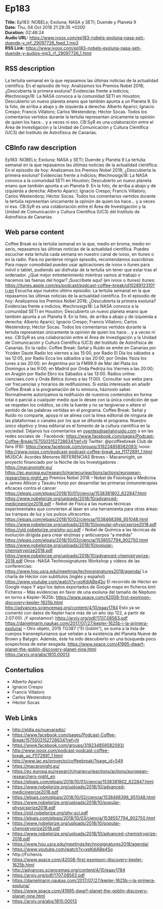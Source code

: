 # Ep183  
**Title:** Ep183: NOBELs; Exoluna; NASA y SETI; Duende y Planeta 9  
**Date:** Thu, 04 Oct 2018 21:29:35 +0200  
**Duration:** 02:46:24  
**Audio URL:** https://www.ivoox.com/ep183-nobels-exoluna-nasa-seti-duende-y_mf_29097726_feed_1.mp3  
**RSS Link:** https://www.ivoox.com/ep183-nobels-exoluna-nasa-seti-duende-y-audios-mp3_rf_29097726_1.html  

## RSS description
La tertulia semanal en la que repasamos las últimas noticias de la actualidad científica. En el episodio de hoy: Analizamos los Premios Nobel 2018; ¿Descubierta la primera exoluna? Evidencias frente a indicios; #technosigs18: La NASA convoca a la comunidad SETI en Houston; Descubierto un nuevo planeta enano que también apunta a un Planeta 9. En la foto, de arriba a abajo y de izquierda a derecha: Alberto Aparici; Ignacio Crespo; Francis Villatoro; Carlos Westendorp; Héctor Socas. Todos los comentarios vertidos durante la tertulia representan únicamente la opinión de quien los hace… y a veces ni eso. CB:SyR es una colaboración entre el Área de Investigación y la Unidad de Comunicación y Cultura Científica (UC3) del Instituto de Astrofísica de Canarias.

## CBInfo raw description
Ep183: NOBELs; Exoluna; NASA y SETI; Duende y Planeta 9
La tertulia semanal en la que repasamos las últimas noticias de la actualidad científica. En el episodio de hoy: Analizamos los Premios Nobel 2018; ¿Descubierta la primera exoluna? Evidencias frente a indicios; #technosigs18: La NASA convoca a la comunidad SETI en Houston; Descubierto un nuevo planeta enano que también apunta a un Planeta 9. En la foto, de arriba a abajo y de izquierda a derecha: Alberto Aparici; Ignacio Crespo; Francis Villatoro; Carlos Westendorp; Héctor Socas. Todos los comentarios vertidos durante la tertulia representan únicamente la opinión de quien los hace… y a veces ni eso. CB:SyR es una colaboración entre el Área de Investigación y la Unidad de Comunicación y Cultura Científica (UC3) del Instituto de Astrofísica de Canarias.


## Web parse content
Coffee Break es la tertulia semanal en la que, medio en broma, medio en serio, repasamos las últimas noticias de la actualidad científica. Puedes escuchar esta tertulia cada semana en nuestro canal de ivoox, en itunes o en la radio. Para no perderse ningún episodio, recomendamos suscribirse. Para mayor comodidad puedes usar aplicaciones de ivoox o itunes para móvil o tablet, pudiendo así disfrutar de la tertulia sin tener que estar tras el ordenador. ¿Qué mejor entretenimiento mientras vamos al trabajo o hacemos las faenas del hogar? ¡Suscríbete aquí! (en ivoox o itunes) itunes: https://itunes.apple.com/es/podcast/podcast-coffee-break/id1028912310?l=en Escucha aquí nuestro último episodio: La tertulia semanal en la que repasamos las últimas noticias de la actualidad científica. En el episodio de hoy: Analizamos los Premios Nobel 2018; ¿Descubierta la primera exoluna? Evidencias frente a indicios; #technosigs18: La NASA convoca a la comunidad SETI en Houston; Descubierto un nuevo planeta enano que también apunta a un Planeta 9. En la foto, de arriba a abajo y de izquierda a derecha: Alberto Aparici; Ignacio Crespo; Francis Villatoro; Carlos Westendorp; Héctor Socas. Todos los comentarios vertidos durante la tertulia representan únicamente la opinión de quien los hace… y a veces ni eso. CB:SyR es una colaboración entre el Área de Investigación y la Unidad de Comunicación y Cultura Científica (UC3) del Instituto de Astrofísica de Canarias. En la radio: Coffee Break: Señal y Ruido se emite en Canarias por Ycoden Daute Radio los viernes a las 15:00, por Radio El Día los sábados a las 12:05, por Radio Ecca los sábados a las 20:00, por Ondas Yaiza los lunes a las 20:00; en Argentina por la FM99.9 de Mar del Plata los Domingos a las 9:00; en Madrid por Onda Pedriza los Viernes a las 20:00; en Aragón por Radio Ebro los Sábados a las 13:00. Radios online: cienciaes.com y Onda Bética (lunes a las 11:00). Consultar sus webs para ver frecuencias y horarios de redifusiones. Si estás interesado en añadir Coffee Break a la programación de tu emisora, háznoslo saber. Normalmente autorizamos la redifusión de nuestros contenidos en forma total o parcial a cualquier medio que lo desee con la única condición de que se respeten los créditos, se cite la fuente y no se tergiverse o altere el sentido de las palabras vertidas en el programa. Coffee Break: Señal y Ruido no comparte, apoya ni se alinea con la línea editorial de ninguna de las plataformas o canales por los que se difunda el programa. Nuestro único objetivo y línea editorial es el fomento de la cultura científica en la sociedad. Déjanos tus comentarios en oyentes@señalyruido.com o en las redes sociales de : Facebook: https://www.facebook.com/pages/Podcast-Coffee-Break/1575503152728634?ref=hl Twitter: @pcoffeebreak Club de fans (FB): https://www.facebook.com/groups/319234858582093/ ivoox: http://www.ivoox.com/podcast-podcast-coffee-break_sq_f1172891_1.html MÚSICA: Acordes Menores REFERENCIAS Breves – Macaronight, un proyecto financiado por la Noche de los Investigadores : https://macaronight.eu/ https://ec.europa.eu/research/mariecurieactions/actions/european-researchers-night_en Premios Nobel 2018 – Nobel de Físiología o Medicina a James Allison y Tasuku Honjo por desarrollar las primeras inmunoterapias eficaces contra el cáncer https://elpais.com/elpais/2018/10/01/ciencia/1538381802_622847.html https://www.nobelprize.org/uploads/2018/10/advanced-medicineprize2018.pdf – Nobel de Física a las nuevas técnicas experimentales que convierten al láser en una herramienta para otras áreas: las trampas de luz y los pulsos ultracortos. https://elpais.com/elpais/2018/10/02/ciencia/1538468398_951048.html https://www.nobelprize.org/uploads/2018/10/popular-physicsprize2018.pdf https://old.nobelprize.org/phy-sci.pdf – Nobel de Química a las técnicas de evolución dirigida para crear enzimas y anticuerpos “a medida” https://elpais.com/elpais/2018/10/03/ciencia/1538557794_902750.html https://www.nobelprize.org/uploads/2018/10/popular-chemistryprize2018.pdf https://www.nobelprize.org/uploads/2018/10/advanced-chemistryprize-2018.pdf Otros -NASA Technosignatures Workshop y vídeos de las conferencias: https://www.hou.usra.edu/meetings/technosignatures2018/agenda/ La charla de Héctor con subtítulos (inglés y español) https://www.youtube.com/watch?v=xpKdiABe4So El recorrido de Héctor en Google maps Y aquí los datos exportados de Google maps en ficheros kml: Ficheros – Más evidencias en favor de una exoluna del tamaño de Neptuno en torno a Kepler-1625b: https://www.space.com/42008-first-exomoon-discovery-kepler-1625b.html http://advances.sciencemag.org/content/4/10/eaav1784 Esto ya se comentó con datos de Kepler hace más de un año (ep 122, a partir de 2:07:00). ¡Y apostamos!: https://arxiv.org/pdf/1707.08563.pdf https://danielmarin.naukas.com/2017/07/27/kepler-1625b-i-la-primera-exoluna/ – Otro objeto, 2015 TG387 (“El Goblin”), se suma a la lista de cuerpos transneptunianos que señalan a la existencia del Planeta Nueve de Brown y Batygin. Además, éste ha sido descubierto en una búsqueda poco sospechosa de estar sesgada. https://www.space.com/41995-dwarf-planet-the-goblin-discovery-planet-nine.html https://arxiv.org/abs/1810.00013

## Contertulios
- Alberto Aparici
- Ignacio Crespo
- Francis Villatoro
- Carlos Westendorp
- Héctor Socas
## Web Links
- http://eldia.es/nuevaradio/
- https://www.facebook.com/pages/Podcast-Coffee-Break/1575503152728634?ref=hl
- https://www.facebook.com/groups/319234858582093/
- http://www.ivoox.com/podcast-podcast-coffee-break_sq_f1172891_1.html
- http://www.iac.es/proyecto/coffeebreak/?page_id=549
- https://macaronight.eu/
- https://ec.europa.eu/research/mariecurieactions/actions/european-researchers-night_en
- https://elpais.com/elpais/2018/10/01/ciencia/1538381802_622847.html
- https://www.nobelprize.org/uploads/2018/10/advanced-medicineprize2018.pdf
- https://elpais.com/elpais/2018/10/02/ciencia/1538468398_951048.html
- https://www.nobelprize.org/uploads/2018/10/popular-physicsprize2018.pdf
- https://old.nobelprize.org/phy-sci.pdf
- https://elpais.com/elpais/2018/10/03/ciencia/1538557794_902750.html
- https://www.nobelprize.org/uploads/2018/10/popular-chemistryprize2018.pdf
- https://www.nobelprize.org/uploads/2018/10/advanced-chemistryprize-2018.pdf
- https://www.hou.usra.edu/meetings/technosignatures2018/agenda/
- https://www.youtube.com/watch?v=xpKdiABe4So
- http://Ficheros
- https://www.space.com/42008-first-exomoon-discovery-kepler-1625b.html
- http://advances.sciencemag.org/content/4/10/eaav1784
- https://arxiv.org/pdf/1707.08563.pdf
- https://danielmarin.naukas.com/2017/07/27/kepler-1625b-i-la-primera-exoluna/
- https://www.space.com/41995-dwarf-planet-the-goblin-discovery-planet-nine.html
- https://arxiv.org/abs/1810.00013